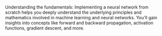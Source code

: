 Understanding the fundamentals: Implementing a neural network from scratch helps you deeply understand the underlying principles and mathematics involved in machine learning and neural networks. You'll gain insights into concepts like forward and backward propagation, activation functions, gradient descent, and more.
